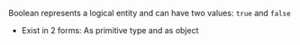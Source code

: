 Boolean represents a logical entity and can have two values: `true` and `false` 
* Exist in 2 forms: As primitive type and as object
